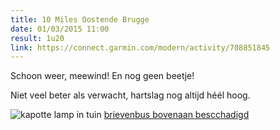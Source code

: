```yaml
---
title: 10 Miles Oostende Brugge
date: 01/03/2015 11:00
result: 1u20
link: https://connect.garmin.com/modern/activity/708851845
---
```

Schoon weer, meewind! En nog geen beetje!

Niet veel beter als verwacht, hartslag nog altijd héél hoog.


<img src="http://i.imgur.com/RTEpYAN.jpg"
srcset="
  http://i.imgur.com/RTEpYANs.jpg 150w,
  http://i.imgur.com/RTEpYANm.jpg 320w,
  http://i.imgur.com/RTEpYANl.jpg 640w,
  http://i.imgur.com/RTEpYANh.jpg 1024w,
  http://i.imgur.com/RTEpYAN.jpg 3264w
  "
  alt="kapotte lamp in tuin">
[brievenbus bovenaan bescchadigd](http://i.imgur.com/IBoyG5v.jpg)
